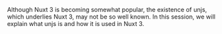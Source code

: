 Although Nuxt 3 is becoming somewhat popular, the existence of unjs, which underlies Nuxt 3, may not be so well known. In this session, we will explain what unjs is and how it is used in Nuxt 3.
